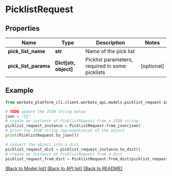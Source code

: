 # PicklistRequest


## Properties

Name | Type | Description | Notes
------------ | ------------- | ------------- | -------------
**pick_list_name** | **str** | Name of the pick list | 
**pick_list_params** | **Dict[str, object]** | Picklist parameters, required in some picklists | [optional] 

## Example

```python
from workato_platform_cli.client.workato_api.models.picklist_request import PicklistRequest

# TODO update the JSON string below
json = "{}"
# create an instance of PicklistRequest from a JSON string
picklist_request_instance = PicklistRequest.from_json(json)
# print the JSON string representation of the object
print(PicklistRequest.to_json())

# convert the object into a dict
picklist_request_dict = picklist_request_instance.to_dict()
# create an instance of PicklistRequest from a dict
picklist_request_from_dict = PicklistRequest.from_dict(picklist_request_dict)
```
[[Back to Model list]](../README.md#documentation-for-models) [[Back to API list]](../README.md#documentation-for-api-endpoints) [[Back to README]](../README.md)


